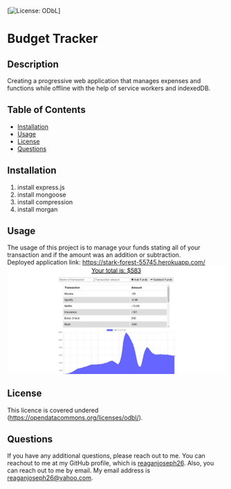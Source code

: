 [![License: ODbL](https://img.shields.io/badge/License-ODbL-brightgreen.svg)]

  # Budget Tracker 

  ## Description
  Creating a progressive web application that manages expenses and functions while offline with the help of service workers and indexedDB.

  ## Table of Contents
  * [Installation](#installation)
  * [Usage](#usage)
  * [License](#license)
  * [Questions](#questions)
  
  ## Installation
  1. install express.js 
  2. install mongoose  
  3. install compression 
  4. install morgan  

  ## Usage
  The usage of this project is to manage your funds stating all of your transaction and if the amount was an addition or subtraction.
  </br> 
  Deployed application link: https://stark-forest-55745.herokuapp.com/
  </br>
  ![ScreenShot](./public/images/Screenshot.jpg)

  ## License
  This licence is covered undered (https://opendatacommons.org/licenses/odbl/).
  

  ## Questions
  If you have any additional questions, please reach out to me. 
  You can reachout to me at my GitHub profile, which is [reaganjoseph26](https://github.com/reaganjoseph26).
  Also, you can reach out to me by email. My email address is reaganjoseph26@yahoo.com. 
  